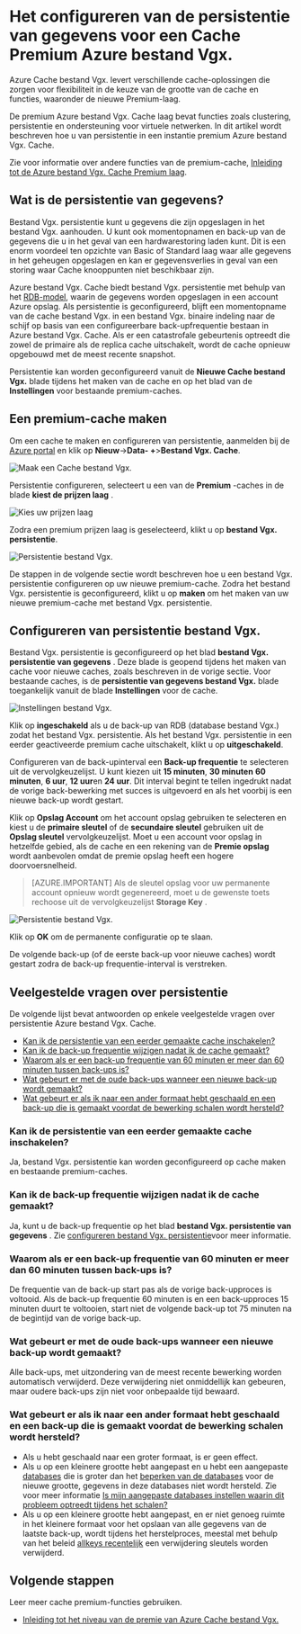 <properties 
    pageTitle="Het configureren van de persistentie van gegevens voor een Cache Premium Azure bestand Vgx." 
    description="Meer informatie over het configureren en beheren van permanente gegevens uw sessies Premium tier Azure-Cache bestand Vgx." 
    services="redis-cache" 
    documentationCenter="" 
    authors="steved0x" 
    manager="douge" 
    editor=""/>

<tags 
    ms.service="cache" 
    ms.workload="tbd" 
    ms.tgt_pltfrm="cache-redis" 
    ms.devlang="na" 
    ms.topic="article" 
    ms.date="09/30/2016" 
    ms.author="sdanie"/>

# <a name="how-to-configure-data-persistence-for-a-premium-azure-redis-cache"></a>Het configureren van de persistentie van gegevens voor een Cache Premium Azure bestand Vgx.

Azure Cache bestand Vgx. levert verschillende cache-oplossingen die zorgen voor flexibiliteit in de keuze van de grootte van de cache en functies, waaronder de nieuwe Premium-laag.

De premium Azure bestand Vgx. Cache laag bevat functies zoals clustering, persistentie en ondersteuning voor virtuele netwerken. In dit artikel wordt beschreven hoe u van persistentie in een instantie premium Azure bestand Vgx. Cache.

Zie voor informatie over andere functies van de premium-cache, [Inleiding tot de Azure bestand Vgx. Cache Premium laag](cache-premium-tier-intro.md).

## <a name="what-is-data-persistence"></a>Wat is de persistentie van gegevens?
Bestand Vgx. persistentie kunt u gegevens die zijn opgeslagen in het bestand Vgx. aanhouden. U kunt ook momentopnamen en back-up van de gegevens die u in het geval van een hardwarestoring laden kunt. Dit is een enorm voordeel ten opzichte van Basic of Standard laag waar alle gegevens in het geheugen opgeslagen en kan er gegevensverlies in geval van een storing waar Cache knooppunten niet beschikbaar zijn. 

Azure bestand Vgx. Cache biedt bestand Vgx. persistentie met behulp van het [RDB-model](http://redis.io/topics/persistence), waarin de gegevens worden opgeslagen in een account Azure opslag. Als persistentie is geconfigureerd, blijft een momentopname van de cache bestand Vgx. in een bestand Vgx. binaire indeling naar de schijf op basis van een configureerbare back-upfrequentie bestaan in Azure bestand Vgx. Cache. Als er een catastrofale gebeurtenis optreedt die zowel de primaire als de replica cache uitschakelt, wordt de cache opnieuw opgebouwd met de meest recente snapshot.

Persistentie kan worden geconfigureerd vanuit de **Nieuwe Cache bestand Vgx.** blade tijdens het maken van de cache en op het blad van de **Instellingen** voor bestaande premium-caches.

## <a name="create-a-premium-cache"></a>Een premium-cache maken

Om een cache te maken en configureren van persistentie, aanmelden bij de [Azure portal](https://portal.azure.com) en klik op **Nieuw**->**Data- +**>**Bestand Vgx. Cache**.

![Maak een Cache bestand Vgx.][redis-cache-new-cache-menu]

Persistentie configureren, selecteert u een van de **Premium** -caches in de blade **kiest de prijzen laag** .

![Kies uw prijzen laag][redis-cache-premium-pricing-tier]

Zodra een premium prijzen laag is geselecteerd, klikt u op **bestand Vgx. persistentie**.

![Persistentie bestand Vgx.][redis-cache-persistence]

De stappen in de volgende sectie wordt beschreven hoe u een bestand Vgx. persistentie configureren op uw nieuwe premium-cache. Zodra het bestand Vgx. persistentie is geconfigureerd, klikt u op **maken** om het maken van uw nieuwe premium-cache met bestand Vgx. persistentie.

## <a name="configure-redis-persistence"></a>Configureren van persistentie bestand Vgx.

Bestand Vgx. persistentie is geconfigureerd op het blad **bestand Vgx. persistentie van gegevens** . Deze blade is geopend tijdens het maken van cache voor nieuwe caches, zoals beschreven in de vorige sectie. Voor bestaande caches, is de **persistentie van gegevens bestand Vgx.** blade toegankelijk vanuit de blade **Instellingen** voor de cache.

![Instellingen bestand Vgx.][redis-cache-settings]

Klik op **ingeschakeld** als u de back-up van RDB (database bestand Vgx.) zodat het bestand Vgx. persistentie. Als het bestand Vgx. persistentie in een eerder geactiveerde premium cache uitschakelt, klikt u op **uitgeschakeld**.

Configureren van de back-upinterval een **Back-up frequentie** te selecteren uit de vervolgkeuzelijst. U kunt kiezen uit **15 minuten**, **30 minuten** **60 minuten**, **6 uur**, **12 uur**en **24 uur**. Dit interval begint te tellen ingedrukt nadat de vorige back-bewerking met succes is uitgevoerd en als het voorbij is een nieuwe back-up wordt gestart.

Klik op **Opslag Account** om het account opslag gebruiken te selecteren en kiest u de **primaire sleutel** of de **secundaire sleutel** gebruiken uit de **Opslag sleutel** vervolgkeuzelijst. Moet u een account voor opslag in hetzelfde gebied, als de cache en een rekening van de **Premie opslag** wordt aanbevolen omdat de premie opslag heeft een hogere doorvoersnelheid. 

>[AZURE.IMPORTANT] Als de sleutel opslag voor uw permanente account opnieuw wordt gegenereerd, moet u de gewenste toets rechoose uit de vervolgkeuzelijst **Storage Key** .

![Persistentie bestand Vgx.][redis-cache-persistence-selected]

Klik op **OK** om de permanente configuratie op te slaan.

De volgende back-up (of de eerste back-up voor nieuwe caches) wordt gestart zodra de back-up frequentie-interval is verstreken.



## <a name="persistence-faq"></a>Veelgestelde vragen over persistentie

De volgende lijst bevat antwoorden op enkele veelgestelde vragen over persistentie Azure bestand Vgx. Cache.

-   [Kan ik de persistentie van een eerder gemaakte cache inschakelen?](#can-i-enable-persistence-on-a-previously-created-cache)
-   [Kan ik de back-up frequentie wijzigen nadat ik de cache gemaakt?](#can-i-change-the-backup-frequency-after-i-create-the-cache)
-   [Waarom als er een back-up frequentie van 60 minuten er meer dan 60 minuten tussen back-ups is?](#why-if-i-have-a-backup-frequency-of-60-minutes-there-is-more-than-60-minutes-between-backups)
-   [Wat gebeurt er met de oude back-ups wanneer een nieuwe back-up wordt gemaakt?](#what-happens-to-the-old-backups-when-a-new-backup-is-made)
-   [Wat gebeurt er als ik naar een ander formaat hebt geschaald en een back-up die is gemaakt voordat de bewerking schalen wordt hersteld?](#what-happens-if-i-have-scaled-to-a-different-size-and-a-backup-is-restored-that-was-made-before-the-scaling-operation)

### <a name="can-i-enable-persistence-on-a-previously-created-cache"></a>Kan ik de persistentie van een eerder gemaakte cache inschakelen?

Ja, bestand Vgx. persistentie kan worden geconfigureerd op cache maken en bestaande premium-caches.

### <a name="can-i-change-the-backup-frequency-after-i-create-the-cache"></a>Kan ik de back-up frequentie wijzigen nadat ik de cache gemaakt?

Ja, kunt u de back-up frequentie op het blad **bestand Vgx. persistentie van gegevens** . Zie [configureren bestand Vgx. persistentie](#configure-redis-persistence)voor meer informatie.

### <a name="why-if-i-have-a-backup-frequency-of-60-minutes-there-is-more-than-60-minutes-between-backups"></a>Waarom als er een back-up frequentie van 60 minuten er meer dan 60 minuten tussen back-ups is?

De frequentie van de back-up start pas als de vorige back-upproces is voltooid. Als de back-up frequentie 60 minuten is en een back-upproces 15 minuten duurt te voltooien, start niet de volgende back-up tot 75 minuten na de begintijd van de vorige back-up.

### <a name="what-happens-to-the-old-backups-when-a-new-backup-is-made"></a>Wat gebeurt er met de oude back-ups wanneer een nieuwe back-up wordt gemaakt?

Alle back-ups, met uitzondering van de meest recente bewerking worden automatisch verwijderd. Deze verwijdering niet onmiddellijk kan gebeuren, maar oudere back-ups zijn niet voor onbepaalde tijd bewaard.

### <a name="what-happens-if-i-have-scaled-to-a-different-size-and-a-backup-is-restored-that-was-made-before-the-scaling-operation"></a>Wat gebeurt er als ik naar een ander formaat hebt geschaald en een back-up die is gemaakt voordat de bewerking schalen wordt hersteld?

-   Als u hebt geschaald naar een groter formaat, is er geen effect.
-   Als u op een kleinere grootte hebt aangepast en u hebt een aangepaste [databases](cache-configure.md#databases) die is groter dan het [beperken van de databases](cache-configure.md#databases) voor de nieuwe grootte, gegevens in deze databases niet wordt hersteld. Zie voor meer informatie [Is mijn aangepaste databases instellen waarin dit probleem optreedt tijdens het schalen?](cache-how-to-scale.md#is-my-custom-databases-setting-affected-during-scaling)
-   Als u op een kleinere grootte hebt aangepast, en er niet genoeg ruimte in het kleinere formaat voor het opslaan van alle gegevens van de laatste back-up, wordt tijdens het herstelproces, meestal met behulp van het beleid [allkeys recentelijk](http://redis.io/topics/lru-cache) een verwijdering sleutels worden verwijderd.

## <a name="next-steps"></a>Volgende stappen
Leer meer cache premium-functies gebruiken.

-   [Inleiding tot het niveau van de premie van Azure Cache bestand Vgx.](cache-premium-tier-intro.md)
  
<!-- IMAGES -->

[redis-cache-new-cache-menu]: ./media/cache-how-to-premium-persistence/redis-cache-new-cache-menu.png

[redis-cache-premium-pricing-tier]: ./media/cache-how-to-premium-persistence/redis-cache-premium-pricing-tier.png

[redis-cache-persistence]: ./media/cache-how-to-premium-persistence/redis-cache-persistence.png

[redis-cache-persistence-selected]: ./media/cache-how-to-premium-persistence/redis-cache-persistence-selected.png

[redis-cache-settings]: ./media/cache-how-to-premium-persistence/redis-cache-settings.png
